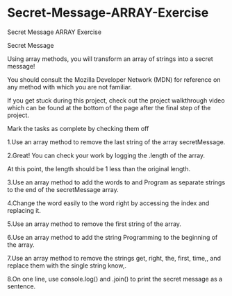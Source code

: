 # Secret-Message-ARRAY-Exercise
Secret Message ARRAY Exercise

Secret Message

Using array methods, you will transform an array of strings into a secret message!

You should consult the Mozilla Developer Network (MDN) for reference on any method with which you are not familiar.

If you get stuck during this project, check out the project walkthrough video which can be found at the bottom of the page after the final step of the project.

Mark the tasks as complete by checking them off

1.Use an array method to remove the last string of the array secretMessage.

2.Great! You can check your work by logging the .length of the array.

At this point, the length should be 1 less than the original length.

3.Use an array method to add the words to and Program as separate strings to the end of the secretMessage array.

4.Change the word easily to the word right by accessing the index and replacing it.

5.Use an array method to remove the first string of the array.

6.Use an array method to add the string Programming to the beginning of the array.

7.Use an array method to remove the strings get, right, the, first, time,, and replace them with the single string know,.

8.On one line, use console.log() and .join() to print the secret message as a sentence.

